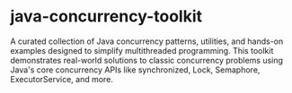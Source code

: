 # java-concurrency-toolkit
A curated collection of Java concurrency patterns, utilities, and hands-on examples designed to simplify multithreaded programming. This toolkit demonstrates real-world solutions to classic concurrency problems using Java's core concurrency APIs like synchronized, Lock, Semaphore, ExecutorService, and more.
